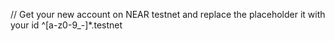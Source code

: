 // Get your new account on NEAR testnet and replace the placeholder it with your id
^[a-z0-9_-]*.testnet
